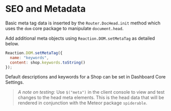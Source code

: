# SEO and Metadata

Basic meta tag data is inserted by the `Router.DocHead.init` method which uses the `dom` core package to manipulate `document.head`.

Add additional meta objects using `Reaction.DOM.setMetaTag` as detailed below.

```js
Reaction.DOM.setMetaTag({
  name: "keywords",
  content: shop.keywords.toString()
});
```

Default descriptions and keywords for a Shop can be set in Dashboard Core Settings.

> _A note on testing:_ Use `$("meta")` in the client console to view and test changes to the head meta elements. This is the head data that will be rendered in conjunction with the Meteor package `spiderable`.
